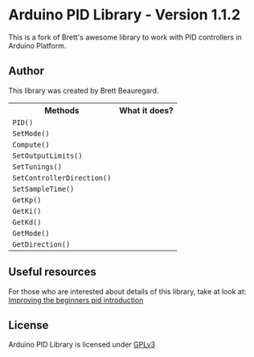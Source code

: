 Arduino PID Library - Version 1.1.2
=================
This is a fork of Brett's awesome library to work with PID controllers in Arduino Platform.

## Author
This library was created by Brett Beauregard.

<table>
	<tr>
		<th>Methods</th>
		<th>What it does?</th>
	</tr>
	<tr>
		<td><code>PID()</code></td>
		<td></td>
	</tr>
	<tr>
		<td><code>SetMode()</code></td>
		<td></td>
	</tr>
	<tr>
		<td><code>Compute()</code></td>
		<td></td>
	</tr>
	<tr>
		<td><code>SetOutputLimits()</code></td>
		<td></td>
	</tr>
	<tr>
		<td><code>SetTunings()</code></td>
		<td></td>
	</tr>
	<tr>
		<td><code>SetControllerDirection()</code></td>
		<td></td>
	</tr>
	<tr>
		<td><code>SetSampleTime()</code></td>
		<td></td>
	</tr>
	<tr>
		<td><code>GetKp()</code></td>
		<td></td>
	</tr>
	<tr>
		<td><code>GetKi()</code></td>
		<td></td>
	</tr>
	<tr>
		<td><code>GetKd()</code></td>
		<td></td>
	</tr>
	<tr>
		<td><code>GetMode()</code></td>
		<td></td>
	</tr>
	<tr>
		<td><code>GetDirection()</code></td>
		<td></td>
	</tr>
</table>


## Useful resources
For those who are interested about details of this library, take at look at:
[Improving the beginners pid introduction](http://brettbeauregard.com/blog/2011/04/improving-the-beginners-pid-introduction/)

## License
Arduino PID Library is licensed under [GPLv3](LICENSE)
